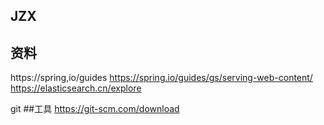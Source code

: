 ## JZX

## 资料
https://spring,io/guides
https://spring.io/guides/gs/serving-web-content/
https://elasticsearch.cn/explore

git
##工具
https://git-scm.com/download
